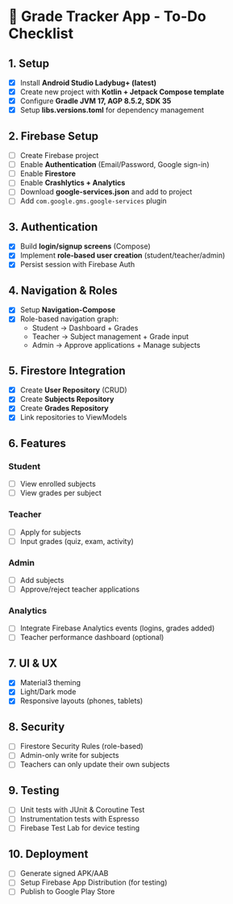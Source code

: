 # 📌 Grade Tracker App - To-Do Checklist

## 1. Setup
- [x] Install **Android Studio Ladybug+ (latest)**
- [x] Create new project with **Kotlin + Jetpack Compose template**
- [x] Configure **Gradle JVM 17, AGP 8.5.2, SDK 35**
- [x] Setup **libs.versions.toml** for dependency management

## 2. Firebase Setup
- [ ] Create Firebase project
- [ ] Enable **Authentication** (Email/Password, Google sign-in)
- [ ] Enable **Firestore**
- [ ] Enable **Crashlytics + Analytics**
- [ ] Download **google-services.json** and add to project
- [ ] Add `com.google.gms.google-services` plugin

## 3. Authentication
- [x] Build **login/signup screens** (Compose)
- [x] Implement **role-based user creation** (student/teacher/admin)
- [x] Persist session with Firebase Auth

## 4. Navigation & Roles
- [x] Setup **Navigation-Compose**
- [x] Role-based navigation graph:
  - Student → Dashboard + Grades
  - Teacher → Subject management + Grade input
  - Admin → Approve applications + Manage subjects

## 5. Firestore Integration
- [x] Create **User Repository** (CRUD)
- [x] Create **Subjects Repository**
- [x] Create **Grades Repository**
- [x] Link repositories to ViewModels

## 6. Features
### Student
- [ ] View enrolled subjects
- [ ] View grades per subject

### Teacher
- [ ] Apply for subjects
- [ ] Input grades (quiz, exam, activity)

### Admin
- [ ] Add subjects
- [ ] Approve/reject teacher applications

### Analytics
- [ ] Integrate Firebase Analytics events (logins, grades added)
- [ ] Teacher performance dashboard (optional)

## 7. UI & UX
- [x] Material3 theming
- [x] Light/Dark mode
- [x] Responsive layouts (phones, tablets)

## 8. Security
- [ ] Firestore Security Rules (role-based)
- [ ] Admin-only write for subjects
- [ ] Teachers can only update their own subjects

## 9. Testing
- [ ] Unit tests with JUnit & Coroutine Test
- [ ] Instrumentation tests with Espresso
- [ ] Firebase Test Lab for device testing

## 10. Deployment
- [ ] Generate signed APK/AAB
- [ ] Setup Firebase App Distribution (for testing)
- [ ] Publish to Google Play Store
